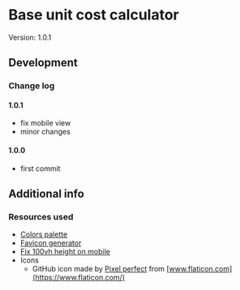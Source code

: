 # Base unit cost calculator

Version: 1.0.1

## Development

### Change log

#### 1.0.1

- fix mobile view
- minor changes

#### 1.0.0

- first commit

## Additional info

### Resources used

- [Colors palette](https://flatuicolors.com/palette/defo)
- [Favicon generator](https://favicon.io/)
- [Fix 100vh height on mobile](https://allthingssmitty.com/2020/05/11/css-fix-for-100vh-in-mobile-webkit/)
- Icons
    - GitHub icon made by [Pixel perfect](https://www.flaticon.com/authors/pixel-perfect) from [www.flaticon.com](https://www.flaticon.com/)
